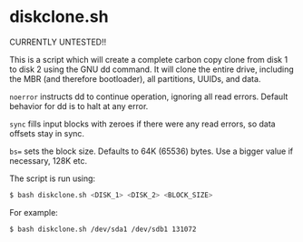 # diskclone.sh

CURRENTLY UNTESTED!!

This is a script which will create a complete carbon copy clone from disk 1 to disk 2 using the GNU dd command. It will clone the entire drive, including the MBR (and therefore bootloader), all partitions, UUIDs, and data.

`noerror` instructs dd to continue operation, ignoring all read errors. Default behavior for dd is to halt at any error.

`sync` fills input blocks with zeroes if there were any read errors, so data offsets stay in sync.

`bs=` sets the block size. Defaults to 64K (65536) bytes. Use a bigger value if necessary, 128K etc.

The script is run using:

```bash
$ bash diskclone.sh <DISK_1> <DISK_2> <BLOCK_SIZE>
```

For example:

```bash
$ bash diskclone.sh /dev/sda1 /dev/sdb1 131072
```
